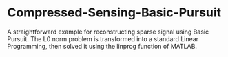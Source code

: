 # Compressed-Sensing-Basic-Pursuit
A straightforward example for reconstructing sparse signal using Basic Pursuit. The L0 norm problem is transformed into a standard Linear Programming, then solved it using the linprog function of MATLAB.
